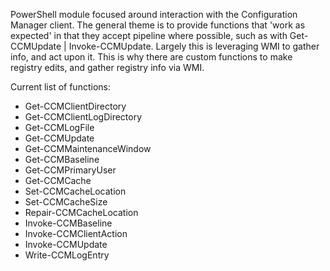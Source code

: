 PowerShell module focused around interaction with the Configuration Manager client. The general theme is to provide functions that 'work as expected' in that they accept pipeline where possible, such as with Get-CCMUpdate | Invoke-CCMUpdate. Largely this is leveraging WMI to gather info, and act upon it. This is why there are custom functions to make registry edits, and gather registry info via WMI. 

Current list of functions:
* Get-CCMClientDirectory
* Get-CCMClientLogDirectory
* Get-CCMLogFile
* Get-CCMUpdate
* Get-CCMMaintenanceWindow
* Get-CCMBaseline
* Get-CCMPrimaryUser
* Get-CCMCache
* Set-CCMCacheLocation
* Set-CCMCacheSize
* Repair-CCMCacheLocation
* Invoke-CCMBaseline
* Invoke-CCMClientAction
* Invoke-CCMUpdate
* Write-CCMLogEntry
